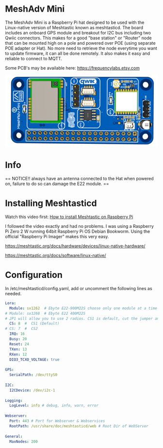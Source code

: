 # MeshAdv Mini

The MeshAdv Mini is a Raspberry Pi hat designed to be used with the Linux-native version of Meshtastic known as meshtasticd. The board includes an onboard GPS module and breakout for I2C bus including two Qwiic connectors. 
This makes for a good "base station" or "Router" node that can be mounted high on a pole and powered over POE (using separate POE adapter or Hat). No more need to retrieve the node everytime you want to update firmware, it can all be done remotely. It also makes it easy and reliable to connect to MQTT.



Some PCB's may be available here: https://frequencylabs.etsy.com 

![](https://github.com/chrismyers2000/MeshAdv-Mini/blob/8c91e4e708419ff6cd2cfe6af8cbe80a86944f7a/Photos/3D_PCB%20MeshAdv%20Mini%20side.png)

# Info

== NOTICE!! always have an antenna connected to the Hat when powered on, failure to do so can damage the E22 module. ==


# Installing Meshtasticd

Watch this video first: [How to install Meshtastic on Raspberry Pi](https://www.youtube.com/watch?v=vLGoEPNT0Mk)

I followed the video exactly and had no problems. I was using a Raspberry Pi Zero 2 W running 64bit Raspberry Pi OS Debian Bookworm. Using the official "Raspberry Pi Imager" makes this very easy.

https://meshtastic.org/docs/hardware/devices/linux-native-hardware/

https://meshtastic.org/docs/software/linux-native/


# Configuration


In /etc/meshtasticd/config.yaml, add or uncomment the following lines as needed.
```yaml
Lora:
  Module: sx1262  # Ebyte E22-900M22S choose only one module at a time
# Module: sx1268  # Ebyte E22 400M22S
# JP1 will allow you to use 2 radios. CS1 is default, cut the jumper and solder the other pads for CS2. (This feature is experimental)
  CS: 8  #  CS1 (Default)
# CS: 7  #  CS2 
  IRQ: 16
  Busy: 20
  Reset: 24
  TXen: 13
  RXen: 12
  DIO3_TCXO_VOLTAGE: true

GPS:
  SerialPath: /dev/ttyS0

I2C:
  I2CDevice: /dev/i2c-1

Logging:
  LogLevel: info # debug, info, warn, error

Webserver:
  Port: 443 # Port for Webserver & Webservices
  RootPath: /usr/share/doc/meshtasticd/web # Root Dir of WebServer

General:
  MaxNodes: 200
```

